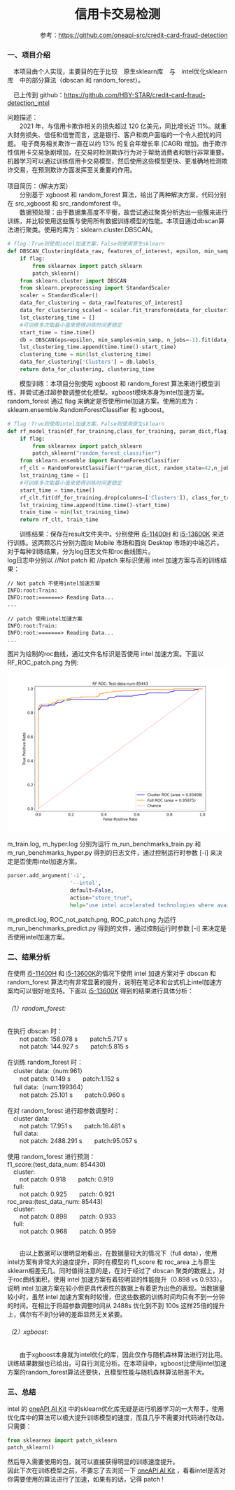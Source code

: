 <center><h1>信用卡交易检测</h1></center>
<p align="right">参考：<a href="https://github.com/oneapi-src/credit-card-fraud-detection">https://github.com/oneapi-src/credit-card-fraud-detection</a></p>
<h3>一、项目介绍</h3>
<p>&emsp;本项目由个人实现，主要目的在于比较&emsp;原生sklearn库&emsp;与&emsp;intel优化sklearn库&emsp;中的部分算法（dbscan 和 random_forest）。</p>
<p>&emsp;已上传到 github：<a href="https://github.com/HBY-STAR/credit-card-fraud-detection_intel">https://github.com/HBY-STAR/credit-card-fraud-detection_intel</a></p>
问题描述：<br>
&emsp;&emsp;2021 年，与信用卡欺诈相关的损失超过 120 亿美元，同比增长近 11%。就重大财务损失、信任和信誉而言，这是银行、客户和商户面临的一个令人担忧的问题。
电子商务相关欺诈一直在以约 13% 的复合年增长率 (CAGR) 增加。由于欺诈性信用卡交易急剧增加，在交易时检测欺诈行为对于帮助消费者和银行非常重要。机器学习可以通过训练信用卡交易模型，然后使用这些模型更快、更准确地检测欺诈交易，在预测欺诈方面发挥至关重要的作用。<br><br>
项目简历：（解决方案）<br>
&emsp;&emsp;分别基于 xgboost 和 random_forest 算法，给出了两种解决方案，代码分别在 src_xgboost 和 src_randomforest 中。<br>
&emsp;&emsp;数据预处理：由于数据集高度不平衡，故尝试通过聚类分析选出一些簇来进行训练，并比较使用这些簇与使用所有数据训练模型的性能。本项目通过dbscan算法进行聚类。使用的库为：sklearn.cluster.DBSCAN。

```python
# flag：True则使用intel加速方案，False则使用原生sklearn
def DBSCAN_Clustering(data_raw, features_of_interest, epsilon, min_samp, flag):
    if flag:
        from sklearnex import patch_sklearn
        patch_sklearn()
    from sklearn.cluster import DBSCAN
    from sklearn.preprocessing import StandardScaler
    scaler = StandardScaler()
    data_for_clustering = data_raw[features_of_interest]
    data_for_clustering_scaled = scaler.fit_transform(data_for_clustering)
    lst_clustering_time = []
    #可训练多次取最小值来使得训练时间更稳定
    start_time = time.time()
    db = DBSCAN(eps=epsilon, min_samples=min_samp, n_jobs=-1).fit(data_for_clustering_scaled)
    lst_clustering_time.append(time.time()-start_time)
    clustering_time = min(lst_clustering_time)
    data_for_clustering['Clusters'] = db.labels_
    return data_for_clustering, clustering_time
```
&emsp;&emsp;模型训练：本项目分别使用 xgboost 和 random_forest 算法来进行模型训练，并尝试通过超参数调整优化模型。xgboost模块本身为intel加速方案。random_forest 通过 flag 来确定是否使用intel加速方案。使用的库为：sklearn.ensemble.RandomForestClassifier 和 xgboost。

```python
# flag：True则使用intel加速方案，False则使用原生sklearn
def rf_model_train(df_for_training,class_for_training, param_dict,flag):
    if flag:
        from sklearnex import patch_sklearn
        patch_sklearn("random_forest_classifier")
    from sklearn.ensemble import RandomForestClassifier
    rf_clt = RandomForestClassifier(**param_dict, random_state=42,n_jobs=-1)
    lst_training_time = []
    #可训练多次取最小值来使得训练时间更稳定
    start_time = time.time()
    rf_clt.fit(df_for_training.drop(columns=['Clusters']), class_for_training)
    lst_training_time.append(time.time()-start_time)
    train_time = min(lst_training_time)
    return rf_clt, train_time
```
&emsp;&emsp;训练结果：保存在result文件夹中。分别使用 <a href="https://ark.intel.com/content/www/cn/zh/ark/products/213805/intel-core-i511400h-processor-12m-cache-up-to-4-50-ghz.html">i5-11400H</a> 和 <a href="https://ark.intel.com/content/www/cn/zh/ark/products/230493/intel-core-i513600k-processor-24m-cache-up-to-5-10-ghz.html">i5-13600K</a> 来进行训练。这两颗芯片分别为面向 Mobile 市场和面向 Desktop 市场的中端芯片。对于每种训练结果，分为log日志文件和roc曲线图片。<br>
log日志中分别以 //Not patch 和 //patch 来标识使用 intel 加速方案与否的训练结果：

```log
// Not patch 不使用intel加速方案
INFO:root:Train:
INFO:root:=======> Reading Data...
...

// patch 使用intel加速方案
INFO:root:Train:
INFO:root:=======> Reading Data...
...
```
图片为绘制的roc曲线，通过文件名标识是否使用 intel 加速方案。下面以 RF_ROC_patch.png 为例:
<img src="result\Result_i5-11400H\random_forest\RF_ROC_patch.png">

m_train.log, m_hyper.log 分别为运行 m_run_benchmarks_train.py 和 m_run_benchmarks_hyper.py 得到的日志文件，通过控制运行时参数 [-i] 来决定是否使用intel加速方案。

```python
parser.add_argument('-i',
                    '--intel',
                    default=False,
                    action="store_true",
                    help="use intel accelerated technologies where available")
```
m_predict.log, ROC_not_patch.png, ROC_patch.png 为运行m_run_benchmarks_predict.py 得到的文件，通过控制运行时参数 [-i] 来决定是否使用intel加速方案。<br>

<h3>二、结果分析</h3>
在使用 <a href="https://ark.intel.com/content/www/cn/zh/ark/products/213805/intel-core-i511400h-processor-12m-cache-up-to-4-50-ghz.html">i5-11400H</a> 和 <a href="https://ark.intel.com/content/www/cn/zh/ark/products/230493/intel-core-i513600k-processor-24m-cache-up-to-5-10-ghz.html">i5-13600K</a>的情况下使用 intel 加速方案对于 dbscan 和 random_forest 算法均有非常显著的提升，说明在笔记本和台式机上intel加速方案均可以很好地支持。下面以 <a href="https://ark.intel.com/content/www/cn/zh/ark/products/230493/intel-core-i513600k-processor-24m-cache-up-to-5-10-ghz.html">i5-13600K</a> 得到的结果进行具体分析：
<h6>（1）random_forest:</h6>
在执行 dbscan 时：<br> 
&emsp;&emsp;not patch: 158.078 s&emsp;&emsp;patch:5.717 s<br>
&emsp;&emsp;not patch: 144.927 s&emsp;&emsp;patch:5.815 s<br><br>
在训练 random_forest 时：<br> 
&emsp;cluster data:（num:961）<br>
&emsp;&emsp;not patch: 0.149 s&emsp;&emsp;patch:1.152 s<br>
&emsp;full data:（num:199364）<br>
&emsp;&emsp;not patch: 25.101 s&emsp;&emsp;patch:0.960 s<br><br>
在对 random_forest 进行超参数调整时：<br> 
&emsp;cluster data:<br>
&emsp;&emsp;not patch: 17.951 s&emsp;&emsp;patch:16.481 s<br>
&emsp;full data:<br>
&emsp;&emsp;not patch: 2488.291 s&emsp;&emsp;patch:95.057 s<br><br>
使用 random_forest 进行预测：<br> 
f1_score:(test_data_num: 854430)<br>
&emsp;cluster:<br>
&emsp;&emsp;not patch: 0.918&emsp;&emsp;patch: 0.919<br>
&emsp;full:<br>
&emsp;&emsp;not patch: 0.925&emsp;&emsp;patch: 0.921<br>
roc_area:(test_data_num: 85443)<br>
&emsp;cluster:<br>
&emsp;&emsp;not patch: 0.898&emsp;&emsp;patch: 0.933<br>
&emsp;full:<br>
&emsp;&emsp;not patch: 0.968&emsp;&emsp;patch: 0.959<br><br>

&emsp;&emsp;由以上数据可以很明显地看出，在数据量较大的情况下（full data），使用intel方案有非常大的速度提升，同时在模型的 f1_score 和 roc_area 上与原生sklearn相差无几。同时值得注意的是，在对于经过了 dbscan 聚类的数据上，对于roc曲线面积，使用 intel 加速方案有着较明显的性能提升（0.898 vs 0.933）。说明 intel 加速方案在较小但更具代表性的数据上有着更为出色的表现。当数据量较小时，虽然 intel 加速方案有时较慢，但这些数据的训练时间均只有不到一分钟的时间。在相比于将超参数调整时间从 2488s 优化到不到 100s 这样25倍的提升上，偶尔有不到1分钟的差距显然无关紧要。

<h6>（2）xgboost:</h6>
&emsp;&emsp;由于xgboost本身就为intel优化的库，因此仅作与随机森林算法进行对比用。训练结果数据也已给出，可自行浏览分析。在本项目中，xgboost比使用intel加速方案的random_forest算法还要快，且模型性能与随机森林算法相差不大。

<h3>三、总结</h3>
intel 的 <a href="https://www.intel.com/content/www/us/en/developer/tools/oneapi/ai-analytics-toolkit.html#gs.0w4s9y">oneAPI AI Kit</a> 中的sklearn优化库无疑是进行机器学习的一大帮手，使用优化库中的算法可以极大提升训练模型的速度，而且几乎不需要对代码进行改动，只需要：

```python
from sklearnex import patch_sklearn
patch_sklearn()
```
然后导入需要使用的包，就可以直接获得明显的训练速度提升。<br>
因此下次在训练模型之前，不要忘了去浏览一下 <a href="https://www.intel.com/content/www/us/en/developer/tools/oneapi/ai-analytics-toolkit.html#gs.0w4s9y">oneAPI AI Kit</a> ，看看intel是否对你需要使用的算法进行了加速，如果有的话，记得 patch !

